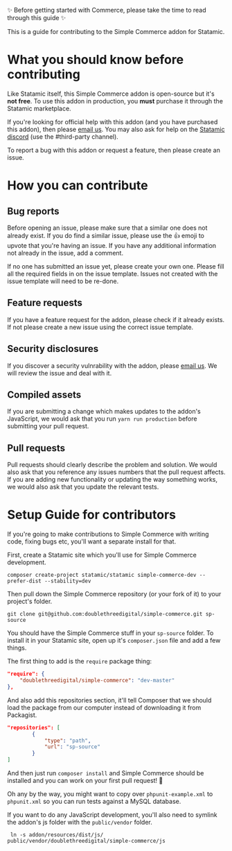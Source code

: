 ✨ Before getting started with Commerce, please take the time to read through this guide ✨

This is a guide for contributing to the Simple Commerce addon for Statamic.

# What you should know before contributing

Like Statamic itself, this Simple Commerce addon is open-source but it's **not free**. To use this addon in production, you **must** purchase it through the Statamic marketplace.

If you're looking for official help with this addon (and you have purchased this addon), then please [email us](mailto:hello@doublethree.digital). You may also ask for help on the [Statamic discord](https://statamic.com/disocrd) (use the #third-party channel).

To report a bug with this addon or request a feature, then please create an issue.

# How you can contribute

## Bug reports

Before opening an issue, please make sure that a similar one does not already exist. If you do find a similar issue, please use the 👍 emoji to upvote that you're having an issue. If you have any additional information not already in the issue, add a comment.

If no one has submitted an issue yet, please create your own one. Please fill all the required fields in on the issue template. Issues not created with the issue template will need to be re-done.

## Feature requests

If you have a feature request for the addon, please check if it already exists. If not please create a new issue using the correct issue template.

## Security disclosures

If you discover a security vulnrability with the addon, please [email us](mailto:duncan@doublethree.digital). We will review the issue and deal with it.

## Compiled assets

If you are submitting a change which makes updates to the addon's JavaScript, we would ask that you run `yarn run production` before submitting your pull request.

## Pull requests

Pull requests should clearly describe the problem and solution. We would also ask that you reference any issues numbers that the pull request affects. If you are adding new functionality or updating the way something works, we would also ask that you update the relevant tests.

# Setup Guide for contributors

If you're going to make contributions to Simple Commerce with writing code, fixing bugs etc, you'll want a separate install for that.

First, create a Statamic site which you'll use for Simple Commerce development.

```
composer create-project statamic/statamic simple-commerce-dev --prefer-dist --stability=dev
```

Then pull down the Simple Commerce repository (or your fork of it) to your project's folder.

```
git clone git@github.com:doublethreedigital/simple-commerce.git sp-source
```

You should have the Simple Commerce stuff in your `sp-source` folder. To install it in your Statamic site, open up it's `composer.json` file and add a few things.

The first thing to add is the `require` package thing:

```json
"require": {
	"doublethreedigital/simple-commerce": "dev-master"
},
```

And also add this repositories section, it'll tell Composer that we should load the package from our computer instead of downloading it from Packagist.

```json
"repositories": [
        {
            "type": "path",
            "url": "sp-source"
        }
]
```

And then just run `composer install` and Simple Commerce should be installed and you can work on your first pull request! 🥳

Oh any by the way, you might want to copy over `phpunit-example.xml` to `phpunit.xml` so you can run tests against a MySQL database.

If you want to do any JavaScript development, you'll also need to symlink the addon's js folder with the `public/vendor` folder.

```
 ln -s addon/resources/dist/js/ public/vendor/doublethreedigital/simple-commerce/js
```
